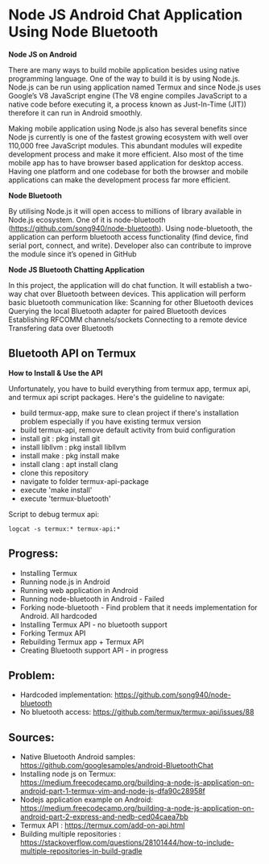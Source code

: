 # Node JS Android Chat Application Using Node Bluetooth

**Node JS on Android**

There are many ways to build mobile application besides using native programming language. One of the way to build it is by using Node.js. Node.js can be run using application named Termux and since Node.js uses Google’s V8 JavaScript engine (The V8 engine compiles JavaScript to a native code before executing it, a process known as Just-In-Time (JIT)) therefore it can run in Android smoothly. 

Making mobile application using Node.js also has several benefits since Node js currently is one of the fastest growing ecosystem with well over 110,000 free JavaScript modules. This abundant modules will expedite development process and make it more efficient. Also most of the time mobile app has to have browser based application for desktop access. Having one platform and one codebase for both the browser and mobile applications can make the development process far more efficient.

**Node Bluetooth**

By utilising Node.js it will open access to millions of library available in Node.js ecosystem. One of it is node-bluetooth (https://github.com/song940/node-bluetooth). Using node-bluetooth, the application can perform bluetooth access functionality (find device, find serial port, connect, and write). Developer also can contribute to improve the module since it’s opened in GitHub

**Node JS Bluetooth Chatting Application**

In this project, the application will do chat function. It will establish a two-way chat over Bluetooth between devices. This application will perform basic bluetooth communication like: 
Scanning for other Bluetooth devices 
Querying the local Bluetooth adapter for paired Bluetooth devices 
Establishing RFCOMM channels/sockets 
Connecting to a remote device 
Transfering data over Bluetooth

## Bluetooth API on Termux

**How to Install & Use the API**

Unfortunately, you have to build everything from termux app, termux api, and termux api script packages. Here's the guideline to navigate: 

- build termux-app, make sure to clean project if there's installation problem especially if you have existing termux version
- build termux-api, remove default activity from buid configuration
- install git : pkg install git
- install libllvm : pkg install libllvm
- install make : pkg install make
- install clang	: apt install clang
- clone this repository
- navigate to folder termux-api-package
- execute 'make install'
- execute 'termux-bluetooth'

Script to debug termux api: 

```
logcat -s termux:* termux-api:*
```


## Progress: 

- Installing Termux
- Running node.js in Android
- Running web application in Android
- Running node-bluetooth in Android - Failed
- Forking node-bluetooth - Find problem that it needs implementation for Android. All hardcoded
- Installing Termux API - no bluetooth support
- Forking Termux API 
- Rebuilding Termux app + Termux API
- Creating Bluetooth support API - in progress


## Problem: 

- Hardcoded implementation: https://github.com/song940/node-bluetooth
- No bluetooth access: https://github.com/termux/termux-api/issues/88


## Sources: 

- Native Bluetooth Android samples: https://github.com/googlesamples/android-BluetoothChat
- Installing node js on Termux: https://medium.freecodecamp.org/building-a-node-js-application-on-android-part-1-termux-vim-and-node-js-dfa90c28958f
- Nodejs application example on Android: https://medium.freecodecamp.org/building-a-node-js-application-on-android-part-2-express-and-nedb-ced04caea7bb
- Termux API : https://termux.com/add-on-api.html
- Building multiple repositories : https://stackoverflow.com/questions/28101444/how-to-include-multiple-repositories-in-build-gradle


  


